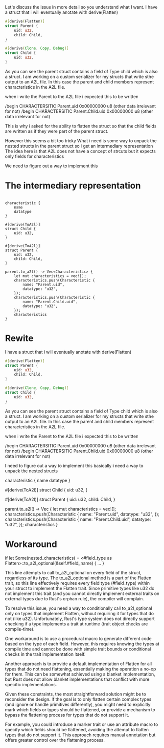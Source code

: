 Let's discuss the issue in more detail so you understand what I want.
I have a struct that i will eventually anotate with derive(Flatten)

```rust
#[derive(Flatten)]
struct Parent {
    uid: u32,
    child: Child,
}

#[derive(Clone, Copy, Debug)]
struct Child {
    uid: u32,
}
```

As you can see the parent struct contains a field of Type child which is also a struct.
I am working on a custom serializer for my structs that write sthe output to an A2L file.
In this case the parent and child members represent characteristics in the A2L file.

when i write the Parent to the A2L file i expected this to be written

/begin CHARACTERSITIC Parent.uid 0x00000000 u8 (other data irrelevant for not)
/begin CHARACTERSITIC Parent.Child.uid 0x00000000 u8 (other data irrelevant for not)

This is why i asked for the ability to flatten the struct so that the child fields are written as if they were part of the parent struct.

However this seems a bit too tricky
What i need is some way to unpack the nested structs in the parent struct so i get an intermediary representation 
The idea here is that A2L does not have a concept of strcuts but it expects only fields for characteristics

We need to figure out a way to implement this

# The intermediary representation



```

characteristic {
    name
    datatype
}

#[derive(ToA2l)]
struct Child {
    uid: u32,
}

#[derive(ToA2l)]
struct Parent {
    uid: u32,
    child: Child,
}

parent.to_a2l() -> Vec<Characteristic> {
    let mut characteristics = vec![];
    characteristics.push(Characteristic {
        name: "Parent.uid",
        datatype: "u32",
    });
    characteristics.push(Characteristic {
        name: "Parent.Child.uid",
        datatype: "u32",
    });
    characteristics
}

```

# Rewite

I have a struct that i will eventually anotate with derive(Flatten)

```rust
#[derive(Flatten)]
struct Parent {
    uid: u32,
    child: Child,
}

#[derive(Clone, Copy, Debug)]
struct Child {
    uid: u32,
}
```

As you can see the parent struct contains a field of Type child which is also a struct.
I am working on a custom serializer for my structs that write sthe output to an A2L file.
In this case the parent and child members represent characteristics in the A2L file.

when i write the Parent to the A2L file i expected this to be written

/begin CHARACTERSITIC Parent.uid 0x00000000 u8 (other data irrelevant for not)
/begin CHARACTERSITIC Parent.Child.uid 0x00000000 u8 (other data irrelevant for not)

I need to figure out a way to implement this
basically i need a way to unpack the nested structs

characteristic {
    name
    datatype
}

#[derive(ToA2l)]
struct Child {
    uid: u32,
}

#[derive(ToA2l)]
struct Parent {
    uid: u32,
    child: Child,
}

parent.to_a2l() -> Vec<Characteristic> {
    let mut characteristics = vec![];
    characteristics.push(Characteristic {
        name: "Parent.uid",
        datatype: "u32",
    });
    characteristics.push(Characteristic {
        name: "Parent.Child.uid",
        datatype: "u32",
    });
    characteristics
}


# Workaround

if let Some(nested_characteristics) = <#field_type as Flatten>::to_a2l_optional(&self.#field_name) {
    ...
}

This line attempts to call to_a2l_optional on every field of the struct, regardless of its type. The to_a2l_optional method is a part of the Flatten trait, so this line effectively requires every field type (#field_type) within your struct to implement the Flatten trait. Since primitive types like u32 do not implement this trait (and you cannot directly implement external traits on external types due to Rust's orphan rule), the compiler will complain.

To resolve this issue, you need a way to conditionally call to_a2l_optional only on types that implement Flatten, without requiring it for types that do not (like u32). Unfortunately, Rust's type system does not directly support checking if a type implements a trait at runtime (trait object checks are compile-time).

One workaround is to use a procedural macro to generate different code based on the type of each field. However, this requires knowing the types at compile time and cannot be done with simple trait bounds or conditional checks in the trait implementation itself.

Another approach is to provide a default implementation of Flatten for all types that do not need flattening, essentially making the operation a no-op for them. This can be somewhat achieved using a blanket implementation, but Rust does not allow blanket implementations that conflict with more specific implementations.

Given these constraints, the most straightforward solution might be to reconsider the design. If the goal is to only flatten certain complex types (and ignore or handle primitives differently), you might need to explicitly mark which fields or types should be flattened, or provide a mechanism to bypass the flattening process for types that do not support it.

For example, you could introduce a marker trait or use an attribute macro to specify which fields should be flattened, avoiding the attempt to flatten types that do not support it. This approach requires manual annotation but offers greater control over the flattening process.